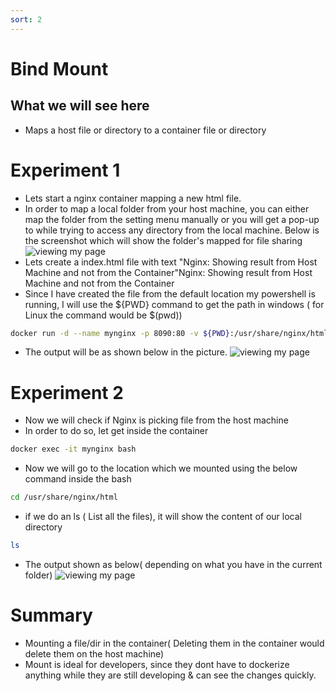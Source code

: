 ```yaml
---
sort: 2
---
```


# Bind Mount

## What we will see here
* Maps a host file or directory to a container file or directory

# Experiment 1
 * Lets start a nginx container mapping a new html file.
 * In order to map a local folder from your host machine, you can either map the folder from the setting menu manually or you will get a pop-up to while trying to access any directory from the local machine. Below is the screenshot which will show the folder's mapped for file sharing 
  ![viewing my page](/L06-E01-P03.PNG)
 * Lets create a index.html file with text "Nginx: Showing result from Host Machine and not from the Container"Nginx: Showing result from Host Machine and not from the Container
 * Since I have created the file from the default location my powershell is running, I will use the ${PWD} command to get the path in windows ( for Linux the command would be $(pwd))
```bash
docker run -d --name mynginx -p 8090:80 -v ${PWD}:/usr/share/nginx/html nginx
```
 * The output will be as shown below in the picture.
 ![viewing my page](/L06-E01-P01.PNG)


# Experiment 2
 * Now we will check if Nginx is picking file from the host machine
 * In order to do so, let get inside the container
 ```bash
docker exec -it mynginx bash
```
* Now we will go to the location which we mounted using the below command inside the bash
 ```bash
cd /usr/share/nginx/html
```
* if we do an ls ( List all the files), it will show the content of our local directory
 ```bash
ls
```
 * The output shown as below( depending on what you have in the current folder)
 ![viewing my page](/L06-E01-P02.PNG)
 
 # Summary
 * Mounting a file/dir in the container( Deleting them in the container would delete them on the host machine)
 * Mount is ideal for developers, since they dont have to dockerize anything while they are still developing & can see the changes quickly.
 


 
